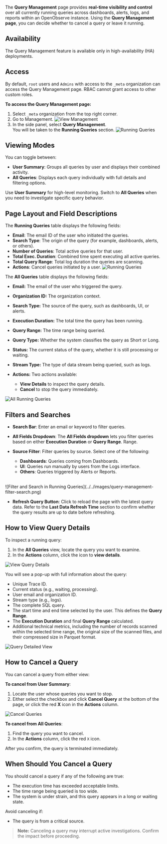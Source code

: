 The **Query Management** page provides **real-time visibility and control** over all currently running queries across dashboards, alerts, logs, and reports within an OpenObserve instance. Using the **Query Management page**, you can decide whether to cancel a query or leave it running. 

## Availability

The Query Management feature is available only in high-availability (HA) deployments.

## Access

By default, `root` users and `Admins` with access to the `_meta` organization can access the Query Management page. RBAC cannot grant access to other custom roles. 

**To access the Query Management page:**

1. Select `_meta` organization from the top right corner.   
2. Go to Management. 
![View Management](../../images/query-management-access.png)  
3. In the side panel, select **Query Management**.   
   You will be taken to the **Running Queries** section.
![Running Queries](../../images/query-management-running-queries.png)

## Viewing Modes

You can toggle between:

- **User Summary**: Groups all queries by user and displays their combined activity.  
- **All Queries**: Displays each query individually with full details and filtering options.

Use **User Summary** for high-level monitoring. Switch to **All Queries** when you need to investigate specific query behavior.

## Page Layout and Field Descriptions

The **Running Queries** table displays the following fields:

- **Email**: The email ID of the user who initiated the queries.  
- **Search Type**: The origin of the query (for example, dashboards, alerts, or others).  
- **Number of Queries**: Total active queries for that user.  
- **Total Exec. Duration**: Combined time spent executing all active queries.  
- **Total Query Range**: Total log duration the queries are scanning.  
- **Actions**: Cancel queries initiated by a user.
![Running Queries](../../images/query-management-running-queries.png)

The **All Queries** table displays the following fields: 

- **Email:** The email of the user who triggered the query.  
- **Organization ID:** The organization context.   
- **Search Type:** The source of the query, such as dashboards, UI, or alerts.  
- **Execution Duration:** The total time the query has been running.  
- **Query Range:** The time range being queried.  
- **Query Type:** Whether the system classifies the query as Short or Long.  
- **Status:** The current status of the query, whether it is still processing or waiting.  
- **Stream Type:** The type of data stream being queried, such as logs.  
- **Actions:** Two actions available: 

    - **View Details** to inspect the query details.  
    - **Cancel** to stop the query immediately.

![All Running Queries](../../images/query-management-all-queries.png)

## Filters and Searches

- **Search Bar**: Enter an email or keyword to filter queries.  
- **All Fields Dropdown**: The **All Fields dropdown** lets you filter queries based on either **Execution Duration** or **Query Range**. Range.  
- **Source Filter**: Filter queries by source. Select one of the following: 

    - **Dashboards**: Queries coming from Dashboards.  
    - **UI**: Queries run manually by users from the Logs interface.  
    - **Others**: Queries triggered by Alerts or Reports.
<br>
![Filter and Search in Running Queries](../../images/query-management-filter-search.png)

- **Refresh Query Button**: Click to reload the page with the latest query data. Refer to the **Last Data Refresh Time** section to confirm whether the query results are up to date before refreshing.

## How to View Query Details

To inspect a running query:

1. In the **All Queries** view, locate the query you want to examine.  
2. In the **Actions** column, click the icon to **view details**.

![View Query Details](../../images/query-management-view-details.png)

You will see a pop-up with full information about the query:

- Unique Trace ID.  
- Current status (e.g., waiting, processing).  
- User email and organization ID.  
- Stream type (e.g., logs).  
- The complete SQL query.  
- The start time and end time selected by the user. This defines the **Query Range**.  
- The **Execution Duration** and final **Query Range** calculated.  
- Additional technical metrics, including the number of records scanned within the selected time range, the original size of the scanned files, and their compressed size in Parquet format.

![Query Detailed View](../../images/query-management-view-query-details.png)

## How to Cancel a Query

You can cancel a query from either view:

**To cancel from User Summary**:

1. Locate the user whose queries you want to stop.  
2. Either select the checkbox and click **Cancel Query** at the bottom of the page, or click the red **X** icon in the **Actions** column.

![Cancel Queries](../../images/query-management-cancel-queries.png)

**To cancel from All Queries**:

1. Find the query you want to cancel.  
2. In the **Actions** column, click the red `X` icon.

After you confirm, the query is terminated immediately.

## When Should You Cancel a Query

You should cancel a query if any of the following are true:

- The execution time has exceeded acceptable limits.  
- The time range being queried is too wide.   
- The system is under strain, and this query appears in a long or waiting state.

Avoid canceling if:

- The query is from a critical source. 

> **Note:** Canceling a query may interrupt active investigations. Confirm the impact before proceeding.

